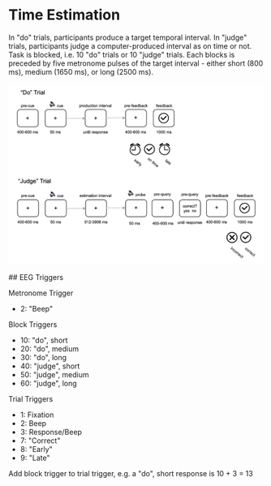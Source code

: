 # Time Estimation

In "do" trials, participants produce a target temporal interval. In "judge" trials, participants judge a computer-produced interval as on time or not. Task is blocked, i.e. 10 "do" trials or 10 "judge" trials. Each blocks is preceded by five metronome pulses of the target interval - either short (800 ms), medium (1650 ms), or long (2500 ms).

![trial overview](./images/trials.png "trial overview")

## EEG Triggers

Metronome Trigger

* 2: "Beep"

Block Triggers

* 10: "do", short  
* 20: "do", medium  
* 30: "do", long  
* 40: "judge", short  
* 50: "judge", medium  
* 60: "judge", long  

Trial Triggers  
* 1: Fixation  
* 2: Beep  
* 3: Response/Beep  
* 7: "Correct"  
* 8: "Early"  
* 9: "Late"  

Add block trigger to trial trigger, e.g. a "do", short response is 10 + 3 = 13
